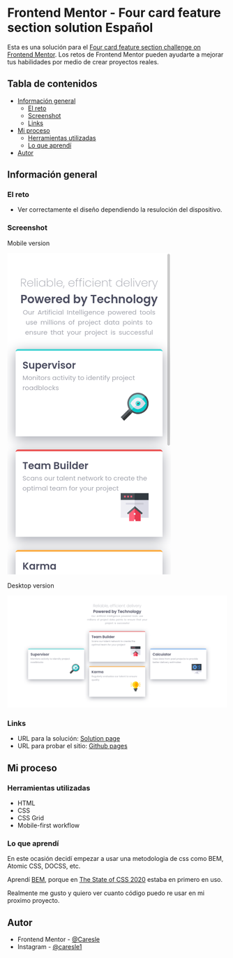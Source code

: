 # Frontend Mentor - Four card feature section solution Español

Esta es una solución para el [Four card feature section challenge on Frontend Mentor](https://www.frontendmentor.io/challenges/four-card-feature-section-weK1eFYK). Los retos de Frontend Mentor pueden ayudarte a mejorar tus habilidades por medio de crear proyectos reales.

## Tabla de contenidos
- [Información general](#información-general)
  - [El reto](#el-reto)
  - [Screenshot](#screenshot)
  - [Links](#links)
- [Mi proceso](#mi-proceso)
  - [Herramientas utilizadas](#herramientas-utilizadas)
  - [Lo que aprendí](#lo-que-aprendí)
- [Autor](#autor)

## Información general

### El reto

- Ver correctamente el diseño dependiendo la resuloción del dispositivo.

### Screenshot

Mobile version

![](./readme-src/mobile.png)

Desktop version

![](./readme-src/desktop.png)

### Links

- URL para la solución: [Solution page](https://www.frontendmentor.io/solutions/html-css-rOpnpiqIs)
- URL para probar el sitio: [Github pages](https://caresle.github.io/four-card-feature-section/)

## Mi proceso

### Herramientas utilizadas

- HTML
- CSS
- CSS Grid
- Mobile-first workflow

### Lo que aprendí

En este ocasión decidí empezar a usar una metodologia de css como BEM, Atomic CSS, DOCSS, etc.

Aprendí [BEM](http://getbem.com/introduction/), porque en [The State of CSS 2020](https://2020.stateofcss.com/en-US/technologies/methodologies/) estaba en primero en uso.

Realmente me gusto y quiero ver cuanto código puedo re usar en mi proximo proyecto.


## Autor

- Frontend Mentor - [@Caresle](https://www.frontendmentor.io/profile/Caresle)
- Instagram - [@caresle1](https://instagram.com/caresle1)